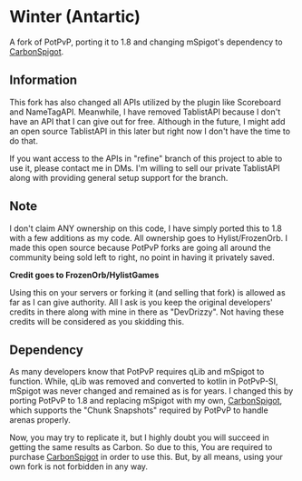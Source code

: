 # Winter (Antartic)

A fork of PotPvP, porting it to 1.8 and changing mSpigot's dependency to [CarbonSpigot](https://polymart.org/resource/1-8-carbonspigot.1341).

## Information
This fork has also changed all APIs utilized by the plugin like Scoreboard and NameTagAPI.
Meanwhile, I have removed TablistAPI because I don't have an API that I can give out for free.
Although in the future, I might add an open source TablistAPI in this later but right now I don't have the time to do that.

If you want access to the APIs in "refine" branch of this project to able to use it, please contact me in DMs. I'm willing to sell our private TablistAPI along with providing general setup support for the branch.


## Note
I don't claim ANY ownership on this code, I have simply ported this to 1.8 with a few additions as my code.
All ownership goes to Hylist/FrozenOrb. I made this open source because PotPvP forks are going all around the community
being sold left to right, no point in having it privately saved.

**Credit goes to FrozenOrb/HylistGames**

Using this on your servers or forking it (and selling that fork) is allowed as far as I can give authority. All I ask is you keep the original developers' credits in there along with mine in there as "DevDrizzy". Not having these credits will be considered as you skidding this.

## Dependency
As many developers know that PotPvP requires qLib and mSpigot to function. While, qLib was removed and converted to kotlin in PotPvP-SI, mSpigot was never changed and remained as is for years. I changed this by porting PotPvP to 1.8 and replacing mSpigot with my own, [CarbonSpigot](https://polymart.org/resource/1-8-carbonspigot.1341), which supports the "Chunk Snapshots" required by PotPvP to handle arenas properly.

Now, you may try to replicate it, but I highly doubt you will succeed in getting the same results as Carbon. So due to this, You are required to purchase [CarbonSpigot](https://polymart.org/resource/1-8-carbonspigot.1341) in order to use this. But, by all means, using your own fork is not forbidden in any way.
